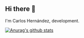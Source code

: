 ## Hi there 👋
I'm Carlos Hernández, development.

[![Anurag's github stats](https://github-readme-stats.vercel.app/api?username=CodeSyss)](https://github.com/anuraghazra/github-readme-stats)
